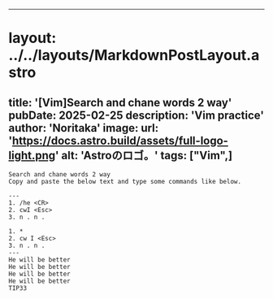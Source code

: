 
---
# layout: ../../layouts/MarkdownPostLayout.astro
title: '[Vim]Search and chane words 2 way'
pubDate: 2025-02-25
description: 'Vim practice'
author: 'Noritaka'
image:
    url: 'https://docs.astro.build/assets/full-logo-light.png'
    alt: 'Astroのロゴ。'
tags: ["Vim",]
---

```
Search and chane words 2 way
Copy and paste the below text and type some commands like below.

---
1. /he <CR>  
2. cwI <Esc>  
3. n . n .

1. *
2. cw I <Esc>
3. n . n .
---
He will be better 
He will be better 
He will be better 
He will be better 
TIP33
```
